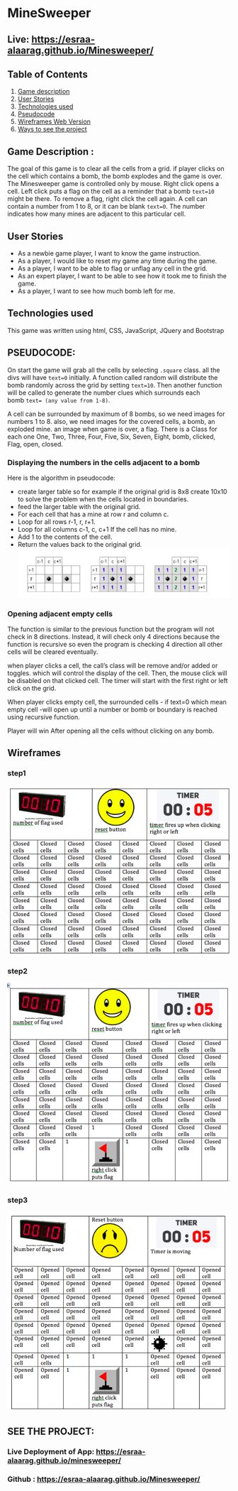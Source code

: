 <a name="goback">

#  MineSweeper


##  Live: https://esraa-alaarag.github.io/Minesweeper/


##  Table of Contents

1. [Game description](#appdescription)
2. [User Stories](#userstories)
3. [Technologies used](#technologies)
4. [Pseudocode](#pseudocode)
5. [Wireframes Web Version](#wireframesweb)
6. [Ways to see the project](#project)

<a name="appdescription">

## Game Description :
The goal of this game is to clear all the cells from a grid. if player clicks on the cell which contains a bomb, the bomb explodes and the game is over.
The Minesweeper game is controlled only by mouse. Right click opens a cell. Left click puts a flag on the cell as a reminder that a bomb `text=10 ` might be there. To remove a flag, right click the cell again. A cell can contain a number from 1 to 8, or it can be blank `text=0`. The number indicates how many mines are adjacent to this particular cell.
</a>

<a name="userstories">

## User Stories

*	As a newbie game player, I want to know the game instruction.
*	As a player, I would like to reset my game any time during the game.
*	As a player, I want to be able to flag or unflag any cell in the grid.
*	As an expert player, I want to be able to see how it took me to finish the game.
*	As a player, I want to see how much bomb left for me.
 </a>
 
<a name="technologies">

## Technologies used

This game was written using html, CSS, JavaScript, JQuery and Bootstrap
</a>

<a name="pseudocode">

## PSEUDOCODE:

On start the game will grab all the cells by selecting `.square` class. all the divs will have `text=0` initially. A function called random will distribute the bomb randomly across the grid by setting `text=10`. Then another function will be called to generate the number clues which surrounds each bomb `text= (any value from 1-8)`.

A cell can be surrounded by maximum of 8 bombs, so we need images for numbers 1 to 8. also, we need images for the covered cells, a bomb, an exploded mine. an image when game is over, a flag. There is a Class for each one One, Two, Three, Four, Five, Six, Seven, Eight, bomb, clicked, Flag, open, closed.

### Displaying the numbers in the cells adjacent to a bomb

Here is the algorithm in pseudocode:

*	create larger table so for example if the original grid is 8x8 create 10x10 to solve the problem when the cells located in boundaries.
*	feed the larger table with the original grid.
*	For each cell that has a mine at row r and column c.
*	Loop for all rows r-1, r, r+1.
*	Loop for all columns c-1, c, c+1 If the cell has no mine.
*	Add 1 to the contents of the cell.
* Return the values back to the original grid. 
![MacDown Screenshot](images/CLUE.png)

### Opening adjacent empty cells

The function is similar to the previous function but the program will not check in 8 directions. Instead, it will check only 4 directions because the function is recursive so even the program is checking 4 direction all other cells will be cleared eventually.

when player clicks a cell, the call’s class will be remove and/or added or toggles. which will control the display of the cell. Then, the mouse click will be disabled on that clicked cell. The timer will start with the first right or left click on the grid.

When player clicks empty cell, the surrounded cells - if text=0 which mean empty cell -will open up until a number or bomb or boundary is reached using recursive function.

Player will win After opening all the cells without clicking on any bomb.
</a>

<a name="wireframesweb">

## Wireframes

### step1
![MacDown Screenshot](images/step1.png)

### step2
![MacDown Screenshot](images/step2.png)

### step3
![MacDown Screenshot](images/step3.png)

</a>

<a name="project">

## SEE THE PROJECT:

### Live Deployment of App: https://esraa-alaarag.github.io/minesweeper/

### Github : https://esraa-alaarag.github.io/Minesweeper/

